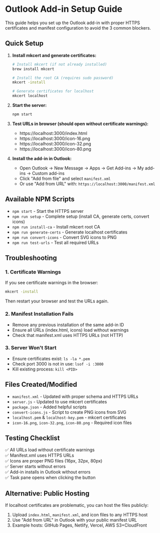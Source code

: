 # Outlook Add-in Setup Guide

This guide helps you set up the Outlook add-in with proper HTTPS certificates and manifest configuration to avoid the 3 common blockers.

## Quick Setup

1. **Install mkcert and generate certificates:**
   ```bash
   # Install mkcert (if not already installed)
   brew install mkcert
   
   # Install the root CA (requires sudo password)
   mkcert -install
   
   # Generate certificates for localhost
   mkcert localhost
   ```

2. **Start the server:**
   ```bash
   npm start
   ```

3. **Test URLs in browser (should open without certificate warnings):**
   - https://localhost:3000/index.html
   - https://localhost:3000/icon-16.png
   - https://localhost:3000/icon-32.png
   - https://localhost:3000/icon-80.png

4. **Install the add-in in Outlook:**
   - Open Outlook → New Message → Apps → Get Add-ins → My add-ins → Custom add-ins
   - Click "Add from file" and select `manifest.xml`
   - Or use "Add from URL" with: `https://localhost:3000/manifest.xml`

## Available NPM Scripts

- `npm start` - Start the HTTPS server
- `npm run setup` - Complete setup (install CA, generate certs, convert icons)
- `npm run install-ca` - Install mkcert root CA
- `npm run generate-certs` - Generate localhost certificates
- `npm run convert-icons` - Convert SVG icons to PNG
- `npm run test-urls` - Test all required URLs

## Troubleshooting

### 1. Certificate Warnings
If you see certificate warnings in the browser:
```bash
mkcert -install
```
Then restart your browser and test the URLs again.

### 2. Manifest Installation Fails
- Remove any previous installation of the same add-in ID
- Ensure all URLs (index.html, icons) load without warnings
- Check that manifest.xml uses HTTPS URLs (not HTTP)

### 3. Server Won't Start
- Ensure certificates exist: `ls -la *.pem`
- Check port 3000 is not in use: `lsof -i :3000`
- Kill existing process: `kill <PID>`

## Files Created/Modified

- `manifest.xml` - Updated with proper schema and HTTPS URLs
- `server.js` - Updated to use mkcert certificates
- `package.json` - Added helpful scripts
- `convert-icons.js` - Script to create PNG icons from SVG
- `localhost.pem` & `localhost-key.pem` - mkcert certificates
- `icon-16.png`, `icon-32.png`, `icon-80.png` - Required icon files

## Testing Checklist

✅ All URLs load without certificate warnings  
✅ Manifest.xml uses HTTPS URLs  
✅ Icons are proper PNG files (16px, 32px, 80px)  
✅ Server starts without errors  
✅ Add-in installs in Outlook without errors  
✅ Task pane opens when clicking the button  

## Alternative: Public Hosting

If localhost certificates are problematic, you can host the files publicly:

1. Upload `index.html`, `manifest.xml`, and icon files to any HTTPS host
2. Use "Add from URL" in Outlook with your public manifest URL
3. Example hosts: GitHub Pages, Netlify, Vercel, AWS S3+CloudFront
